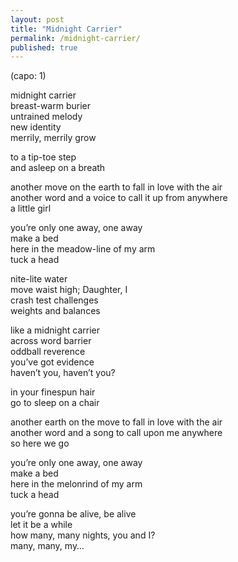 ```yaml
---
layout: post
title: "Midnight Carrier"
permalink: /midnight-carrier/
published: true
---
```


(capo: 1)

midnight carrier  
breast-warm burier  
untrained melody  
new identity  
merrily, merrily grow  

to a tip-toe step  
and asleep on a breath  

another move on the earth to fall in love with the air  
another word and a voice to call it up from anywhere  
a little girl  

you’re only one away, one away   
make a bed  
here in the meadow-line of my arm  
tuck a head  

nite-lite water  
move waist high; Daughter, I  
crash test challenges  
weights and balances  

like a midnight carrier  
across word barrier  
oddball reverence  
you’ve got evidence  
haven’t you, haven’t you?  

in your finespun hair  
go to sleep on a chair  

another earth on the move to fall in love with the air  
another word and a song to call upon me anywhere  
so here we go  

you’re only one away, one away   
make a bed  
here in the melonrind of my arm  
tuck a head  

you’re gonna be alive, be alive  
let it be a while  
how many, many nights, you and I?  
many, many, my…    
